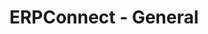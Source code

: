 ---
layout: section-page
title: ERPConnect - General
description: ERPConnect - General
permalink: /:collection
search-ignore: true
---